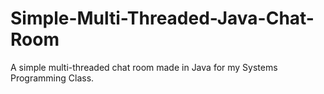 # Simple-Multi-Threaded-Java-Chat-Room
A simple multi-threaded chat room made in Java for my Systems Programming Class.

